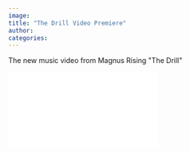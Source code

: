 ```yaml
---
image:
title: "The Drill Video Premiere"
author:
categories:
---
```

The new music video from Magnus Rising "The Drill"

<div class="vid"><iframe src="//player.vimeo.com/video/74803912?color=c40c21&amp;autoplay=1"  frameborder="0" ></iframe></div>
